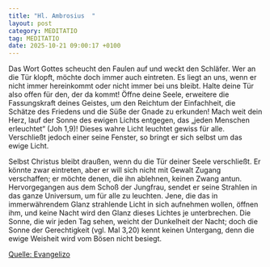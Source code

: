 ```yaml
---
title: "Hl. Ambrosius  "
layout: post
category: MEDITATIO
tag: MEDITATIO
date: 2025-10-21 09:00:17 +0100
---
```


  
Das Wort Gottes scheucht den Faulen auf und weckt den Schläfer. Wer an die Tür klopft, möchte doch immer auch eintreten. Es liegt an uns, wenn er nicht immer hereinkommt oder nicht immer bei uns bleibt. Halte deine Tür also offen für den, der da kommt! Öffne deine Seele, erweitere die Fassungskraft deines Geistes, um den Reichtum der Einfachheit, die Schätze des Friedens und die Süße der Gnade zu erkunden! Mach weit dein Herz, lauf der Sonne des ewigen Lichts entgegen, das „jeden Menschen erleuchtet“ (Joh 1,9)! Dieses wahre Licht leuchtet gewiss für alle.<!--more--> Verschließt jedoch einer seine Fenster, so bringt er sich selbst um das ewige Licht.
 
Selbst Christus bleibt draußen, wenn du die Tür deiner Seele verschließt. Er könnte zwar eintreten, aber er will sich nicht mit Gewalt Zugang verschaffen; er möchte denen, die ihn ablehnen, keinen Zwang antun. Hervorgegangen aus dem Schoß der Jungfrau, sendet er seine Strahlen in das ganze Universum, um für alle zu leuchten. Jene, die das in immerwährendem Glanz strahlende Licht in sich aufnehmen wollen, öffnen ihm, und keine Nacht wird den Glanz dieses Lichtes je unterbrechen. Die Sonne, die wir jeden Tag sehen, weicht der Dunkelheit der Nacht; doch die Sonne der Gerechtigkeit (vgl. Mal 3,20) kennt keinen Untergang, denn die ewige Weisheit wird vom Bösen nicht besiegt.
 

[Quelle: Evangelizo](https://evangeliumtagfuertag.org/DE/gospel)